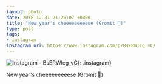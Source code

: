 ```yaml
---
layout: photo
date: 2018-12-31 21:26:07 +0000
title: "New year's cheeeeeeeeese (Gromit 😬)"
type: post
tags:
- instagram
instagram_url: https://www.instagram.com/p/BsERWIcg_vC/
---
```


![Instagram - BsERWIcg_vC](https://lildude.github.io/img/BsERWIcg_vC.jpg){: .instagram}

New year's cheeeeeeeeese (Gromit 😬)
